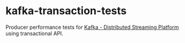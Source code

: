 # kafka-transaction-tests

Producer performance tests for [Kafka - Distributed Streaming Platform](https://kafka.apache.org) using transactional API.
